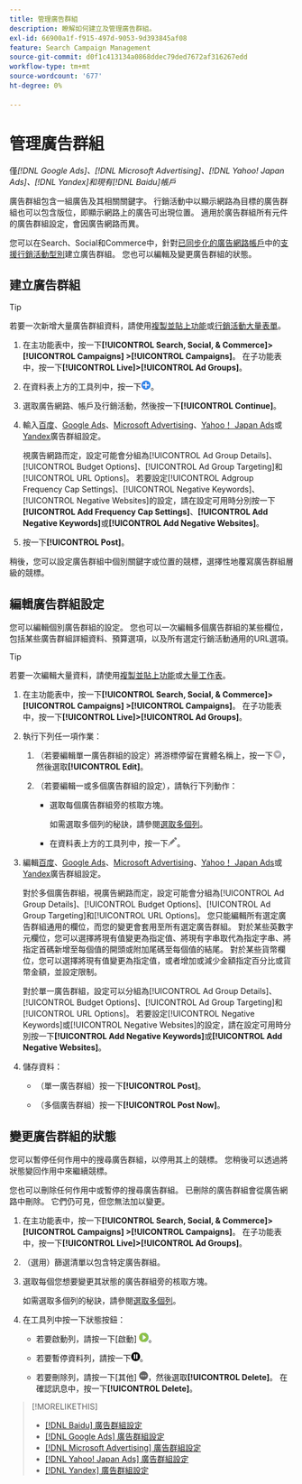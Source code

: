 ```yaml
---
title: 管理廣告群組
description: 瞭解如何建立及管理廣告群組。
exl-id: 66900a1f-f915-497d-9053-9d393845af08
feature: Search Campaign Management
source-git-commit: d0f1c413134a0868ddec79ded7672af316267edd
workflow-type: tm+mt
source-wordcount: '677'
ht-degree: 0%

---
```


# 管理廣告群組

僅&#x200B;*[!DNL Google Ads]、[!DNL Microsoft Advertising]、[!DNL Yahoo! Japan Ads]、[!DNL Yandex]和現有[!DNL Baidu]帳戶*

廣告群組包含一組廣告及其相關關鍵字。 行銷活動中以顯示網路為目標的廣告群組也可以包含版位，即顯示網路上的廣告可出現位置。 適用於廣告群組所有元件的廣告群組設定，會因廣告網路而異。

您可以在Search、Social和Commerce中，針對[已同步化的廣告網路帳戶](/help/search-social-commerce/campaign-management/accounts/ad-network-account-about.md)中的[支援行銷活動型別](/help/search-social-commerce/introduction/supported-inventory.md)建立廣告群組。 您也可以編輯及變更廣告群組的狀態。

## 建立廣告群組

>[!TIP]
>
>若要一次新增大量廣告群組資料，請使用[複製並貼上功能](/help/search-social-commerce/campaign-management/campaigns/copy-paste.md)或[行銷活動大量表單](/help/search-social-commerce/campaign-management/bulksheets/bulksheet-about.md)。

1. 在主功能表中，按一下&#x200B;**[!UICONTROL Search, Social, & Commerce]> [!UICONTROL Campaigns] >[!UICONTROL Campaigns]**。 在子功能表中，按一下&#x200B;**[!UICONTROL Live]>[!UICONTROL Ad Groups]**。

1. 在資料表上方的工具列中，按一下![建立](/help/search-social-commerce/assets/add.png "建立")。

1. 選取廣告網路、帳戶及行銷活動，然後按一下&#x200B;**[!UICONTROL Continue]**。

1. 輸入[百度](/help/search-social-commerce/campaign-management/campaigns/ad-group-settings-baidu.md)、[Google Ads](/help/search-social-commerce/campaign-management/campaigns/ad-group-settings-google.md)、[Microsoft Advertising](/help/search-social-commerce/campaign-management/campaigns/ad-group-settings-microsoft.md)、[Yahoo！ Japan Ads](/help/search-social-commerce/campaign-management/campaigns/ad-group-settings-yahoo-japan.md)或[Yandex](/help/search-social-commerce/campaign-management/campaigns/ad-group-settings-yandex.md)廣告群組設定。

   視廣告網路而定，設定可能會分組為[!UICONTROL Ad Group Details]、[!UICONTROL Budget Options]、[!UICONTROL Ad Group Targeting]和[!UICONTROL URL Options]。 若要設定[!UICONTROL Adgroup Frequency Cap Settings]、[!UICONTROL Negative Keywords]、[!UICONTROL Negative Websites]的設定，請在設定可用時分別按一下&#x200B;**[!UICONTROL Add Frequency Cap Settings]**、**[!UICONTROL Add Negative Keywords]**&#x200B;或&#x200B;**[!UICONTROL Add Negative Websites]**。

1. 按一下&#x200B;**[!UICONTROL Post]**。

稍後，您可以設定廣告群組中個別關鍵字或位置的競標，選擇性地覆寫廣告群組層級的競標。

## 編輯廣告群組設定

您可以編輯個別廣告群組的設定。 您也可以一次編輯多個廣告群組的某些欄位，包括某些廣告群組詳細資料、預算選項，以及所有選定行銷活動通用的URL選項。

>[!TIP]
>
>若要一次編輯大量資料，請使用[複製並貼上功能](/help/search-social-commerce/campaign-management/campaigns/copy-paste.md)或[大量工作表](/help/search-social-commerce/campaign-management/bulksheets/bulksheet-about.md)。

1. 在主功能表中，按一下&#x200B;**[!UICONTROL Search, Social, & Commerce]> [!UICONTROL Campaigns] >[!UICONTROL Campaigns]**。 在子功能表中，按一下&#x200B;**[!UICONTROL Live]>[!UICONTROL Ad Groups]**。

1. 執行下列任一項作業：

   1. （若要編輯單一廣告群組的設定）將游標停留在實體名稱上，按一下![選單圖示](/help/search-social-commerce/assets/arrow-dropdown-menu.png "選單圖示")，然後選取&#x200B;**[!UICONTROL Edit]**。

   1. （若要編輯一或多個廣告群組的設定），請執行下列動作：

      * 選取每個廣告群組旁的核取方塊。

        如需選取多個列的秘訣，請參閱[選取多個列](/help/search-social-commerce/common-tasks/navigation-editing-selection/multiple-rows-select.md)。

      * 在資料表上方的工具列中，按一下![編輯](/help/search-social-commerce/assets/edit.png "編輯")。

1. 編輯[百度](/help/search-social-commerce/campaign-management/campaigns/ad-group-settings-baidu.md)、[Google Ads](/help/search-social-commerce/campaign-management/campaigns/ad-group-settings-google.md)、[Microsoft Advertising](/help/search-social-commerce/campaign-management/campaigns/ad-group-settings-microsoft.md)、[Yahoo！ Japan Ads](/help/search-social-commerce/campaign-management/campaigns/ad-group-settings-yahoo-japan.md)或[Yandex](/help/search-social-commerce/campaign-management/campaigns/ad-group-settings-yandex.md)廣告群組設定。

   對於多個廣告群組，視廣告網路而定，設定可能會分組為[!UICONTROL Ad Group Details]、[!UICONTROL Budget Options]、[!UICONTROL Ad Group Targeting]和[!UICONTROL URL Options]。 您只能編輯所有選定廣告群組通用的欄位，而您的變更會套用至所有選定廣告群組。 對於某些英數字元欄位，您可以選擇將現有值變更為指定值、將現有字串取代為指定字串、將指定首碼新增至每個值的開頭或附加尾碼至每個值的結尾。 對於某些貨幣欄位，您可以選擇將現有值變更為指定值，或者增加或減少金額指定百分比或貨幣金額，並設定限制。

   對於單一廣告群組，設定可以分組為[!UICONTROL Ad Group Details]、[!UICONTROL Budget Options]、[!UICONTROL Ad Group Targeting]和[!UICONTROL URL Options]。 若要設定[!UICONTROL Negative Keywords]或[!UICONTROL Negative Websites]的設定，請在設定可用時分別按一下&#x200B;**[!UICONTROL Add Negative Keywords]**&#x200B;或&#x200B;**[!UICONTROL Add Negative Websites]**。

1. 儲存資料：

   * （單一廣告群組）按一下&#x200B;**[!UICONTROL Post]**。

   * （多個廣告群組）按一下&#x200B;**[!UICONTROL Post Now]**。

## 變更廣告群組的狀態

您可以暫停任何作用中的搜尋廣告群組，以停用其上的競標。 您稍後可以透過將狀態變回作用中來繼續競標。

您也可以刪除任何作用中或暫停的搜尋廣告群組。 已刪除的廣告群組會從廣告網路中刪除。 它們仍可見，但您無法加以變更。

1. 在主功能表中，按一下&#x200B;**[!UICONTROL Search, Social, & Commerce]> [!UICONTROL Campaigns] >[!UICONTROL Campaigns]**。 在子功能表中，按一下&#x200B;**[!UICONTROL Live]>[!UICONTROL Ad Groups]**。

1. （選用）篩選清單以包含特定廣告群組。

1. 選取每個您想要變更其狀態的廣告群組旁的核取方塊。

   如需選取多個列的秘訣，請參閱[選取多個列](/help/search-social-commerce/common-tasks/navigation-editing-selection/multiple-rows-select.md)。

1. 在工具列中按一下狀態按鈕：
   * 若要啟動列，請按一下[啟動] ![ ](/help/search-social-commerce/assets/activate.png " [啟動] ")。

   * 若要暫停資料列，請按一下![暫停](/help/search-social-commerce/assets/pause.png "暫停")。

   * 若要刪除列，請按一下[其他] ![ ](/help/search-social-commerce/assets/more.png " ")，然後選取&#x200B;**[!UICONTROL Delete]**。 在確認訊息中，按一下&#x200B;**[!UICONTROL Delete]**。

>[!MORELIKETHIS]
>
>* [[!DNL Baidu] 廣告群組設定](/help/search-social-commerce/campaign-management/campaigns/ad-group-settings-baidu.md)
>* [[!DNL Google Ads] 廣告群組設定](/help/search-social-commerce/campaign-management/campaigns/ad-group-settings-google.md)
>* [[!DNL Microsoft Advertising] 廣告群組設定](/help/search-social-commerce/campaign-management/campaigns/ad-group-settings-microsoft.md)
>* [[!DNL Yahoo! Japan Ads] 廣告群組設定](/help/search-social-commerce/campaign-management/campaigns/ad-group-settings-yahoo-japan.md)
>* [[!DNL Yandex] 廣告群組設定](/help/search-social-commerce/campaign-management/campaigns/ad-group-settings-yandex.md)
